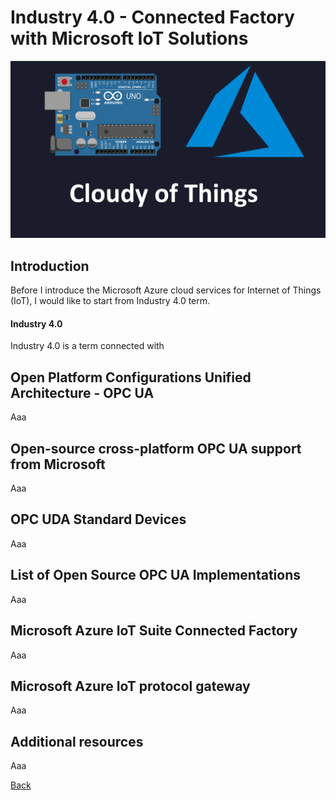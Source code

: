 # Industry 4.0 - Connected Factory with Microsoft IoT Solutions


![Image](https://github.com/Daniel-Krzyczkowski/Daniel-Krzyczkowski.github.io/blob/master/cloudyofthings/mainassets/CloudyOfThings.png?raw=true)

## Introduction

Before I introduce the Microsoft Azure cloud services for Internet of Things (IoT), I would like to start from Industry 4.0 term.

#### Industry 4.0

Industry 4.0 is a term connected with

## Open Platform Configurations Unified Architecture - OPC UA

Aaa

## Open-source cross-platform OPC UA support from Microsoft

Aaa

## OPC UDA Standard Devices

Aaa

## List of Open Source OPC UA Implementations

Aaa

## Microsoft Azure IoT Suite Connected Factory

Aaa

## Microsoft Azure IoT protocol gateway

Aaa

## Additional resources

Aaa


[Back](https://daniel-krzyczkowski.github.io/cloudyofthings/main/index)
